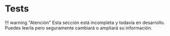 # Tests

!!! warning "Atención"
	Esta sección está incompleta y todavía en desarrollo. Puedes leerla pero seguramente cambiará o ampliará su información.

